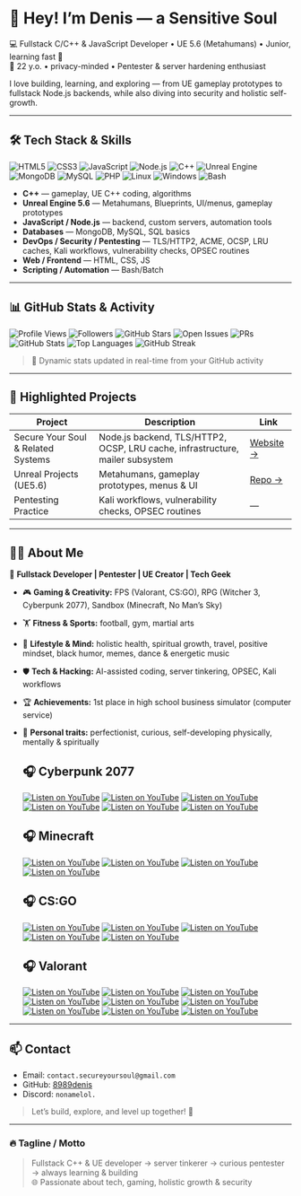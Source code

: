 # 👋 Hey! I’m Denis — a Sensitive Soul

💻 Fullstack C/C++ & JavaScript Developer • UE 5.6 (Metahumans) • Junior, learning fast 🚀  
📍 22 y.o. • privacy-minded • Pentester & server hardening enthusiast  

I love building, learning, and exploring — from UE gameplay prototypes to fullstack Node.js backends, while also diving into security and holistic self-growth.  

---

## 🛠 Tech Stack & Skills

![HTML5](https://img.shields.io/badge/HTML5-E34F26?style=flat&logo=html5&logoColor=white) ![CSS3](https://img.shields.io/badge/CSS3-1572B6?style=flat&logo=css3&logoColor=white) ![JavaScript](https://img.shields.io/badge/JavaScript-F7DF1E?style=flat&logo=javascript&logoColor=black) ![Node.js](https://img.shields.io/badge/Node.js-339933?style=flat&logo=node.js&logoColor=white) ![C++](https://img.shields.io/badge/C++-00599C?style=flat&logo=c%2B%2B&logoColor=white) ![Unreal Engine](https://img.shields.io/badge/Unreal%20Engine-313131?style=flat&logo=unrealengine&logoColor=white) ![MongoDB](https://img.shields.io/badge/MongoDB-47A248?style=flat&logo=mongodb&logoColor=white) ![MySQL](https://img.shields.io/badge/MySQL-003545?style=flat&logo=mysql&logoColor=white) ![PHP](https://img.shields.io/badge/PHP-787CB5?style=flat&logo=php&logoColor=white) ![Linux](https://img.shields.io/badge/Linux-FCC624?style=flat&logo=linux&logoColor=black) ![Windows](https://img.shields.io/badge/Windows-0078D6?style=flat&logo=windows&logoColor=white) ![Bash](https://img.shields.io/badge/Bash-4EAA25?style=flat&logo=gnu-bash&logoColor=white)

- **C++** — gameplay, UE C++ coding, algorithms  
- **Unreal Engine 5.6** — Metahumans, Blueprints, UI/menus, gameplay prototypes  
- **JavaScript / Node.js** — backend, custom servers, automation tools  
- **Databases** — MongoDB, MySQL, SQL basics  
- **DevOps / Security / Pentesting** — TLS/HTTP2, ACME, OCSP, LRU caches, Kali workflows, vulnerability checks, OPSEC routines  
- **Web / Frontend** — HTML, CSS, JS  
- **Scripting / Automation** — Bash/Batch  

---

## 📊 GitHub Stats & Activity

![Profile Views](https://komarev.com/ghpvc/?username=8989denis&color=blueviolet)
![Followers](https://img.shields.io/github/followers/8989denis?style=social)
![GitHub Stars](https://img.shields.io/github/stars/8989denis?style=social)
![Open Issues](https://img.shields.io/github/issues/8989denis/REPO_NAME)
![PRs](https://img.shields.io/github/issues-pr/8989denis/REPO_NAME)
![GitHub Stats](https://github-readme-stats.vercel.app/api?username=8989denis&show_icons=true&hide=issues&theme=radical) ![Top Languages](https://github-readme-stats.vercel.app/api/top-langs/?username=8989denis&layout=compact&theme=radical) ![GitHub Streak](https://github-readme-streak-stats.herokuapp.com/?user=8989denis&theme=radical)



> 🔹 Dynamic stats updated in real-time from your GitHub activity  

---

## 🚀 Highlighted Projects

| Project | Description | Link |
|---------|-------------|------|
| Secure Your Soul & Related Systems | Node.js backend, TLS/HTTP2, OCSP, LRU cache, infrastructure, mailer subsystem | [Website →](https://SecureYourSoul.ddns.net) |
| Unreal Projects (UE5.6) | Metahumans, gameplay prototypes, menus & UI | [Repo →](https://github.com/8989denis) |
| Pentesting Practice | Kali workflows, vulnerability checks, OPSEC routines | — |

---

## 🧑‍💻 About Me

🎯 **Fullstack Developer | Pentester | UE Creator | Tech Geek**  

- 🎮 **Gaming & Creativity:** FPS (Valorant, CS:GO), RPG (Witcher 3, Cyberpunk 2077), Sandbox (Minecraft, No Man’s Sky)  
- 🏋️ **Fitness & Sports:** football, gym, martial arts  
- 🧘 **Lifestyle & Mind:** holistic health, spiritual growth, travel, positive mindset, black humor, memes, dance & energetic music  
- 🛡️ **Tech & Hacking:** AI-assisted coding, server tinkering, OPSEC, Kali workflows  
- 🏆 **Achievements:** 1st place in high school business simulator (computer service)  
- 🌱 **Personal traits:** perfectionist, curious, self-developing physically, mentally & spiritually

  ## 🎧 Cyberpunk 2077
  [![Listen on YouTube](https://img.shields.io/badge/🎵-Chippin'_In-red?style=flat)](https://music.youtube.com/watch?v=_Ud65jWxMJg&si=oME3r597a2IksAca)
  [![Listen on YouTube](https://img.shields.io/badge/🎵-Hardest_to_Be-red?style=flat)](https://music.youtube.com/watch?v=Sgub1cv0aX0&si=JkmnwtWE6zhTStjf)
  [![Listen on YouTube](https://img.shields.io/badge/🎵-Night_City-red?style=flat)](https://music.youtube.com/watch?v=Ld37nwZz1RQ&si=BAMzUBjk_9qwLnIn)
  [![Listen on YouTube](https://img.shields.io/badge/🎵-Never_Fade_Away-red?style=flat)](https://music.youtube.com/watch?v=P4bKZT_Eg4A&si=-gYuxv9ACY9TTqlA)
  [![Listen on YouTube](https://img.shields.io/badge/🎵-Phantom_Liberty-red?style=flat)](https://music.youtube.com/watch?v=u15tEo0wsQI)
  [![Listen on YouTube](https://img.shields.io/badge/🎵-I_Really_Want_to_Stay_at_Your_House-red?style=flat)](https://music.youtube.com/watch?v=h4VJGNNSQnw)
  ## 🎧 Minecraft
  [![Listen on YouTube](https://img.shields.io/badge/🎵-Ja_Kocham-red?style=flat)](https://music.youtube.com/watch?v=HpEI3HZyX0M)
  [![Listen on YouTube](https://img.shields.io/badge/🎵-Znowu_Mam_Bana-red?style=flat)](https://music.youtube.com/watch?v=7NZR9k72L9o)
  [![Listen on YouTube](https://img.shields.io/badge/🎵-Minecraft_Style-red?style=flat)](https://music.youtube.com/watch?v=ANAgDNzuiMs)
  [![Listen on YouTube](https://img.shields.io/badge/🎵-Hey_Brother-red?style=flat)](https://music.youtube.com/watch?v=l4qUwR5QgFk)
  
  ## 🎧 CS:GO
  [![Listen on YouTube](https://img.shields.io/badge/🎵-BOMBSITE_A-red?style=flat)](https://music.youtube.com/watch?v=WxevjJBOO0o)
  [![Listen on YouTube](https://img.shields.io/badge/🎵-BOMBSITE_B-red?style=flat)](https://music.youtube.com/watch?v=BttjSmLiv4o)
  [![Listen on YouTube](https://img.shields.io/badge/🎵-AWP-red?style=flat)](https://music.youtube.com/watch?v=-NUKvMVCSB0)
  [![Listen on YouTube](https://img.shields.io/badge/🎵-ECO-red?style=flat)](https://music.youtube.com/watch?v=2pVWz9mLizk)
  [![Listen on YouTube](https://img.shields.io/badge/🎵-GROTTO-red?style=flat)](https://musicyoutube.com/watch?v=E_LqLbjHRkw)
  ## 🎧 Valorant
  [![Listen on YouTube](https://img.shields.io/badge/🎵-LAST_SHOT-red?style=flat)](https://music.youtube.com/watch?v=cLx3tyzht3Y)
  [![Listen on YouTube](https://img.shields.io/badge/🎵-SUPERPOWER_–_KISS_OF_LIFE-red?style=flat)](https://music.youtube.com/watch?v=CdZN8PI3MqM)
  [![Listen on YouTube](https://img.shields.io/badge/🎵-Ticking_Away-red?style=flat)](https://music.youtube.com/watch?v=CdZN8PI3MqM)
  [![Listen on YouTube](https://img.shields.io/badge/🎵-Fire_Again-red?style=flat)](https://music.youtube.com/watch?v=DqgK4llE1cw)
  [![Listen on YouTube](https://img.shields.io/badge/🎵-Die_For_You-red?style=flat)](https://music.youtube.com/watch?v=h7MYJghRWt0)
  [![Listen on YouTube](https://img.shields.io/badge/🎵-GREATER_THAN_ONE-red?style=flat)](https://music.youtube.com/watch?v=iYFh_XAXSPk)
  [![Listen on YouTube](https://img.shields.io/badge/🎵-WHY_WE_FIGHT_//_EGO-red?style=flat)](https://music.youtube.com/watch?v=jAj_nbWYb7g)
  [![Listen on YouTube](https://img.shields.io/badge/🎵-BRING_IT_ALL_//_IN_MY_ZONE-red?style=flat)](https://music.youtube.com/watch?v=WyYiVdNhTE0)
  [![Listen on YouTube](https://img.shields.io/badge/🎵-Can’t_Slow_Me_Down-red?style=flat)](https://music.youtube.com/watch?v=xU2U73Tk-DM)

---

## 📫 Contact

- Email: `contact.secureyoursoul@gmail.com`  
- GitHub: [8989denis](https://github.com/8989denis)  
- Discord: `nonamelol.`  
> Let’s build, explore, and level up together! 🚀
---

### 🔥 Tagline / Motto

> Fullstack C++ & UE developer → server tinkerer → curious pentester → always learning & building  
> 🌐 Passionate about tech, gaming, holistic growth & security
